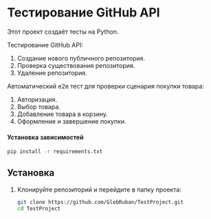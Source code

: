 # Тестирование GitHub API
Этот проект создаёт тесты на Python.

Тестирование GitHub API:

1. Создание нового публичного репозитория.
2. Проверка существования репозитория.
3. Удаление репозитория.

Aвтоматический e2e тест для проверки сценария покупки товара: 
1. Авторизация.
2. Выбор товара.
3. Добавление товара в корзину.
4. Оформление и завершение покупки.

#### Установка зависимостей
```bash
pip install -r requirements.txt
```
## Установка
1. Клонируйте репозиторий и перейдите в папку проекта:
   ```bash
   git clone https://github.com/GlebRuban/TestProject.git
   cd TestProject
    ```